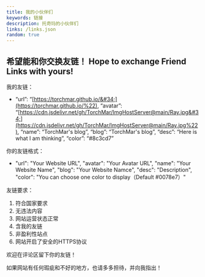 ```yaml
---
title: 我的小伙伴们
keywords: 链接
description: 托奇玛的小伙伴们
links: /links.json
random: true
---
```

## 希望能和你交换友链！ Hope to exchange Friend Links with yours!

我的友链：

* “url”: “[https://torchmar.github.io/&#34;](https://torchmar.github.io/%22),
  “avatar”: “[https://cdn.jsdelivr.net/gh/TorchMar/ImgHostServer@main/Ray.jpg&#34;](https://cdn.jsdelivr.net/gh/TorchMar/ImgHostServer@main/Ray.jpg%22),
  “name”: “TorchMar's blog”,
  “blog”: “TorchMar's blog”,
  “desc”: “Here is what I am thinking”,
  “color”: “#8c3cd7”

你的友链格式：

* "url": "Your Website URL",
  "avatar": "Your Avatar URL",
  "name": "Your Website Name",
  "blog": "Your Website Namce",
  "desc": "Description",
  "color": "You can choose one color to display（Default #0078e7）"

友链要求：

1. 符合国家要求
2. 无违法内容
3. 网站运营状态正常
4. 含我的友链
5. 非盈利性站点
6. 网站开启了安全的HTTPS协议

欢迎在评论区留下你的友链！

如果网站有任何瑕疵和不好的地方，也请多多担待，并向我指出！

